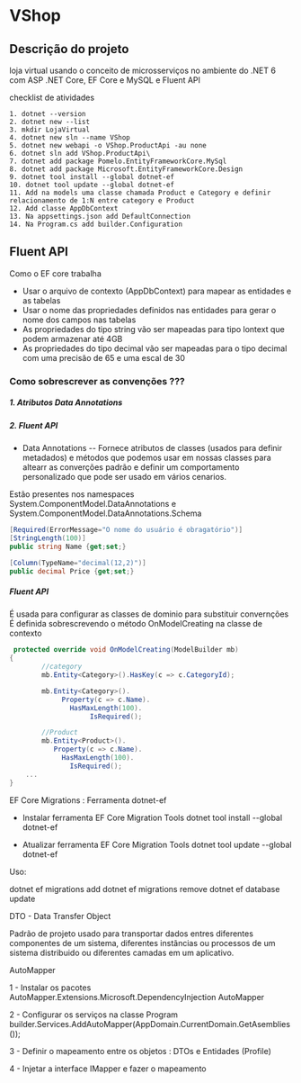 # VShop
## Descrição do projeto

loja virtual usando o conceito de microsserviços no ambiente do .NET 6 com ASP .NET Core, EF Core e MySQL e Fluent API

checklist de atividades

	1. dotnet --version
	2. dotnet new --list
	3. mkdir LojaVirtual
	4. dotnet new sln --name VShop
	5. dotnet new webapi -o VShop.ProductApi -au none
	6. dotnet sln add VShop.ProductApi\
	7. dotnet add package Pomelo.EntityFrameworkCore.MySql
	8. dotnet add package Microsoft.EntityFrameworkCore.Design
	9. dotnet tool install --global dotnet-ef
	10. dotnet tool update --global dotnet-ef
	11. Add na models uma classe chamada Product e Category e definir relacionamento de 1:N entre category e Product
	12. Add classe AppDbContext
	13. Na appsettings.json add DefaultConnection
	14. Na Program.cs add builder.Configuration

## Fluent API

Como o EF core trabalha
- Usar o arquivo de contexto (AppDbContext) para mapear as entidades e as tabelas
- Usar o nome das propriedades definidos nas entidades para gerar o nome dos campos nas tabelas
- As propriedades do tipo string vão ser mapeadas para tipo lontext que podem armazenar até 4GB
- As propriedades do tipo decimal vão ser mapeadas para o tipo decimal com uma precisão de 65 e uma escal de 30

### Como sobrescrever as convenções ???

##### 1. Atributos Data Annotations
##### 2. Fluent API

- Data Annotations
-- Fornece atributos de classes (usados para definir metadados) e métodos que podemos usar em nossas classes para altearr as converções padrão e definir um comportamento personalizado que pode ser usado em vários cenarios.

Estão presentes nos namespaces System.ComponentModel.DataAnnotations e 
							   System.ComponentModel.DataAnnotations.Schema
```C#
[Required(ErrorMessage="O nome do usuário é obragatório")]
[StringLength(100)]
public string Name {get;set;}

[Column(TypeName="decimal(12,2)")]
public decimal Price {get;set;}
```

##### Fluent API

É usada para configurar as classes de dominio para substituir convernções
É definida sobrescrevendo o método OnModelCreating na classe de contexto

```C#
 protected override void OnModelCreating(ModelBuilder mb)
{
        //category
        mb.Entity<Category>().HasKey(c => c.CategoryId);

        mb.Entity<Category>().
             Property(c => c.Name).
               HasMaxLength(100).
                    IsRequired();

        //Product
        mb.Entity<Product>().
           Property(c => c.Name).
             HasMaxLength(100).
               IsRequired();
	...
}
```


EF Core Migrations : Ferramenta dotnet-ef
- Instalar ferramenta EF Core Migration Tools
dotnet tool install --global dotnet-ef

- Atualizar ferramenta EF Core Migration Tools
dotnet tool update --global dotnet-ef

Uso: 

dotnet ef migrations add <nome-migracao>
dotnet ef migrations remove
dotnet ef database update


DTO - Data Transfer Object

Padrão de projeto usado para transportar dados entres diferentes componentes de um sistema, diferentes instãncias ou processos de um sistema distribuido ou diferentes camadas em um aplicativo.

AutoMapper

1 - Instalar os pacotes
 	AutoMapper.Extensions.Microsoft.DependencyInjection
 	AutoMapper

2 - Configurar os serviços na classe Program
	builder.Services.AddAutoMapper(AppDomain.CurrentDomain.GetAsemblies());

3 - Definir o mapeamento entre os objetos : DTOs e Entidades (Profile) 

4 - Injetar a interface IMapper e fazer o mapeamento

